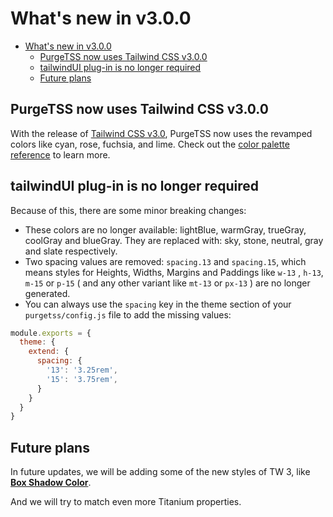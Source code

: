 # What's new in v3.0.0
- [What's new in v3.0.0](#whats-new-in-v300)
  - [PurgeTSS now uses Tailwind CSS v3.0.0](#purgetss-now-uses-tailwind-css-v300)
  - [tailwindUI plug-in is no longer required](#tailwindui-plug-in-is-no-longer-required)
  - [Future plans](#future-plans)

## PurgeTSS now uses Tailwind CSS v3.0.0
With the release of [Tailwind CSS v3.0](https://tailwindcss.com/blog/tailwindcss-v3), PurgeTSS now uses the revamped colors like cyan, rose, fuchsia, and lime. Check out the [color palette reference](https://tailwindcss.com/docs/customizing-colors) to learn more.

## tailwindUI plug-in is no longer required
Because of this, there are some minor breaking changes:

- These colors are no longer available: lightBlue, warmGray, trueGray, coolGray and blueGray. They are replaced with: sky, stone, neutral, gray and slate respectively.
- Two spacing values are removed: `spacing.13` and `spacing.15`, which means styles for Heights, Widths, Margins and Paddings like `w-13` , `h-13`, `m-15` or `p-15` ( and any other variant like `mt-13`  or `px-13` ) are no longer generated.
- You can always use the `spacing` key in the theme section of your `purgetss/config.js` file to add the missing values:

```js
module.exports = {
  theme: {
    extend: {
      spacing: {
        '13': '3.25rem',
        '15': '3.75rem',
      }
    }
  }
}
```

## Future plans
In future updates, we will be adding some of the new styles of TW 3, like [**Box Shadow Color**](https://tailwindcss.com/docs/box-shadow-color).

And we will try to match even more Titanium properties.
